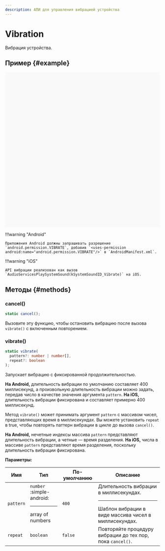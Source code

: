 ```yaml
---
description: АПИ для управления вибрацией устройства
---
```


# Vibration

Вибрация устройства.

## Пример {#example}

<div data-snack-id="@bndby/vibration-example" data-snack-platform="web" data-snack-preview="true" data-snack-theme="light" style="overflow:hidden;background:#F9F9F9;border:1px solid var(--color-border);border-radius:4px;height:505px;width:100%"></div>

!!!warning "Android"

    Приложения Android должны запрашивать разрешение `android.permission.VIBRATE`, добавив `<uses-permission android:name="android.permission.VIBRATE"/>` в `AndroidManifest.xml`.

!!!warning "iOS"

    API вибрации реализован как вызов `AudioServicesPlaySystemSound(kSystemSoundID_Vibrate)` на iOS.

## Методы {#methods}

### cancel()

```ts
static cancel();
```

Вызовите эту функцию, чтобы остановить вибрацию после вызова `vibrate()` с включенным повторением.

### vibrate()

```ts
static vibrate(
  pattern?: number | number[],
  repeat?: boolean
);
```

Запускает вибрацию с фиксированной продолжительностью.

**На Android,** длительность вибрации по умолчанию составляет 400 миллисекунд, а произвольную длительность вибрации можно задать, передав число в качестве значения аргумента `pattern`. **На iOS,** длительность вибрации фиксирована и составляет примерно 400 миллисекунд.

Метод `vibrate()` может принимать аргумент `pattern` с массивом чисел, представляющих время в миллисекундах. Вы можете установить `repeat` в true, чтобы повторять паттерн вибрации в цикле до вызова `cancel()`.

**На Android,** нечетные индексы массива `pattern` представляют длительность вибрации, а четные — время разделения. **На iOS,** числа в массиве `pattern` представляют время разделения, поскольку длительность вибрации фиксирована.

**Параметры:**

| Имя       | Тип                                            | По-умолчанию | Описание                                                                                         |
| --------- | ---------------------------------------------- | ------------ | ------------------------------------------------------------------------------------------------ |
| `pattern` | `number` :simple-android:<hr/>array of numbers | `400`        | Длительность вибрации в миллисекундах.<hr/>Шаблон вибрации в виде массива чисел в миллисекундах. |
| `repeat`  | `boolean`                                      | `false`      | Повторяйте процедуру вибрации до тех пор, пока `cancel()`.                                       |
